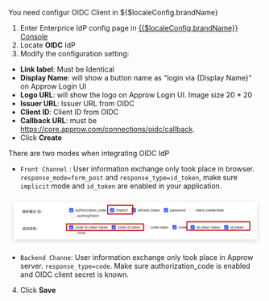 <IntegrationDetailCard :title="`Configur OIDC Client in ${$localeConfig.brandName}`">

You need configur OIDC Client in ${$localeConfig.brandName}

1. Enter Enterprice IdP config page in [{{$localeConfig.brandName}} Console](https://console.approw.com)
2. Locate **OIDC** IdP
3. Modify the configuration setting:
  - **Link label**: Must be Identical
  - **Display Name**: will show a button name as "login via {Display Name}" on Approw Login UI
  - **Logo URL**: will  show the logo on Approw Login UI. Image size 20 \* 20
  - **Issuer URL**: Issuer URL from OIDC
  - **Client ID**: Client ID from OIDC
  - **Callback URL**: must be https://core.approw.com/connections/oidc/callback.
  - Click **Create**

There are two modes when integrating  OIDC IdP

- `Front Channel` : User information exchange only took place in browser. `response_mode=form_post` and `response_type=id_token`, make sure `implicit` mode and `id_token` are enabled in your application.

![](./images/oidc-3.png)

- `Backend Channe`: User information exchange only took place in Approw server. `response_type=code`. Make sure authorization_code is enabled and OIDC client secret is known.


4. Click **Save**

</IntegrationDetailCard>